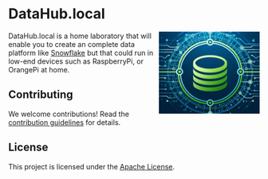 # DataHub.local

<img src="docs/assets/img/logo.png" style="float: right;" alt="Logo" width="40%"/>

DataHub.local is a home laboratory that will enable you to create an complete data platform like [Snowflake](https://www.snowflake.com/) but that could run in low-end devices such as RaspberryPi, or OrangePi at home.

## Contributing

We welcome contributions! Read the [contribution guidelines](CONTRIBUTING.md) for details.

## License

This project is licensed under the [Apache License](LICENSE).